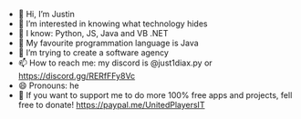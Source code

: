 - 👋 Hi, I’m Justin
- 👀 I’m interested in knowing what technology hides 
- 🌱 I know: Python, JS, Java and VB .NET
- 🧡 My favourite programmation language is Java
- 💞️ I’m trying to create a software agency
- 📫 How to reach me: my discord is @just1diax.py or https://discord.gg/RERfFFy8Vc
- 😄 Pronouns: he
- 💸 If you want to support me to do more 100% free apps and projects, fell free to donate! https://paypal.me/UnitedPlayersIT
